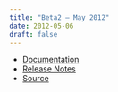 ```yaml
---
title: "Beta2 — May 2012"
date: 2012-05-06
draft: false
---
```


* [Documentation](psi4manual/4.0b2/index.html)
* [Release Notes](https://github.com/psi4/psi4archive/releases/tag/v4.0b2)
* [Source](https://github.com/psi4/psi4archive/tree/4.0b2)

